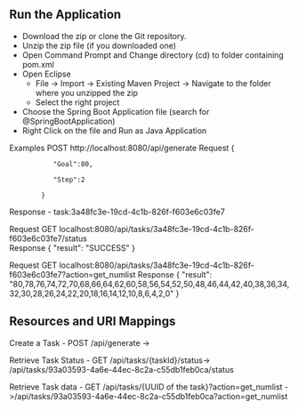 ## Run the Application 
- Download the zip or clone the Git repository.
- Unzip the zip file (if you downloaded one)
- Open Command Prompt and Change directory (cd) to folder containing pom.xml
- Open Eclipse 
   - File -> Import -> Existing Maven Project -> Navigate to the folder where you unzipped the zip
   - Select the right project
- Choose the Spring Boot Application file (search for @SpringBootApplication)
- Right Click on the file and Run as Java Application

Examples 
POST http://localhost:8080/api/generate
Request
 {

               "Goal":80,

               "Step":2

            }
            
Response - task:3a48fc3e-19cd-4c1b-826f-f603e6c03fe7    

Request GET localhost:8080/api/tasks/3a48fc3e-19cd-4c1b-826f-f603e6c03fe7/status  
Response
{
    "result": "SUCCESS"
}   

Request GET localhost:8080/api/tasks/3a48fc3e-19cd-4c1b-826f-f603e6c03fe7?action=get_numlist
Response 
{
    "result": "80,78,76,74,72,70,68,66,64,62,60,58,56,54,52,50,48,46,44,42,40,38,36,34,32,30,28,26,24,22,20,18,16,14,12,10,8,6,4,2,0"
}

## Resources and URI Mappings

Create a Task - POST /api/generate -> 

Retrieve Task Status - GET /api/tasks/{taskId}/status-> /api/tasks/93a03593-4a6e-44ec-8c2a-c55db1feb0ca/status


Retrieve Task data - GET /api/tasks/{UUID of the task}?action=get_numlist ->/api/tasks/93a03593-4a6e-44ec-8c2a-c55db1feb0ca?action=get_numlist